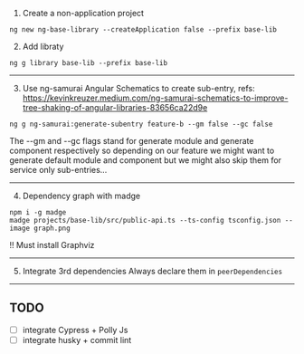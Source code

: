 1. Create a non-application project
```shell script
ng new ng-base-library --createApplication false --prefix base-lib
```
2. Add libraty
```shell script
ng g library base-lib --prefix base-lib
```


---
3. Use ng-samurai Angular Schematics to create sub-entry, refs: https://kevinkreuzer.medium.com/ng-samurai-schematics-to-improve-tree-shaking-of-angular-libraries-83656ca22d9e
```shell script
ng g ng-samurai:generate-subentry feature-b --gm false --gc false
```
The --gm and --gc flags stand for generate module and generate component respectively so depending on our feature we might want to generate default module and component but we might also skip them for service only sub-entries…

---

4. Dependency graph with madge
```shell script
npm i -g madge
madge projects/base-lib/src/public-api.ts --ts-config tsconfig.json --image graph.png
```
!! Must install Graphviz

---
5. Integrate 3rd dependencies
Always declare them in `peerDependencies`


---
## TODO
- [ ] integrate Cypress + Polly Js
- [ ] integrate husky + commit lint
